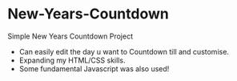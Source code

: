 # New-Years-Countdown
Simple New Years Countdown Project

- Can easily edit the day u want to Countdown till and customise.
- Expanding my HTML/CSS skills. 
- Some fundamental Javascript was also used! 
